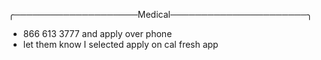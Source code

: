 ╭────────────────────Medical──────────────────────╮

- 866 613 3777 and apply over phone
- let them know I selected apply on cal fresh app 
